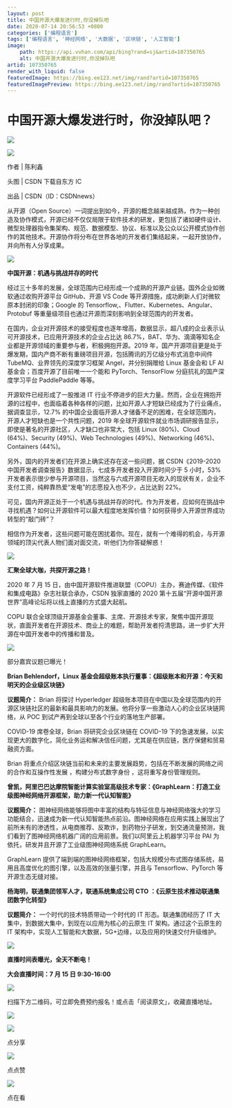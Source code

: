 ```yaml
---
layout: post
title: 中国开源大爆发进行时,你没掉队吧
date: 2020-07-14 20:56:53 +0800
categories: ['编程语言']
tags: ['编程语言', '神经网络', '大数据', '区块链', '人工智能']
image:
    path: https://api.vvhan.com/api/bing?rand=sj&artid=107350765
    alt: 中国开源大爆发进行时,你没掉队吧
artid: 107350765
render_with_liquid: false
featuredImage: https://bing.ee123.net/img/rand?artid=107350765
featuredImagePreview: https://bing.ee123.net/img/rand?artid=107350765
---
```


# 中国开源大爆发进行时，你没掉队吧？

![](https://i-blog.csdnimg.cn/blog_migrate/b2fa0835e7fd6a701c9d5a2bd02e4903.png)

![](https://i-blog.csdnimg.cn/blog_migrate/bb002fbec019ce3407ee849c5c42a7cc.png)

作者 | 陈利鑫

头图 | CSDN 下载自东方 IC

出品 | CSDN（ID：CSDNnews）

从开源（Open Source）一词提出到如今，开源的概念越来越成熟，作为一种创造及协作模式，开源已经不仅仅局限于软件技术的研发，更包括了诸如硬件设计、微型处理器指令集架构、规范、数据模型、协议、标准以及公众以公开模式协作创作的其他技术。开源协作将分布在世界各地的开发者们集结起来，一起开放协作，并向所有人分享成果。

![](https://i-blog.csdnimg.cn/blog_migrate/dc19573aa44d56627cf3aa78620b783c.png)

**中国开源：机遇与挑战并存的时代**

经过三十多年的发展，全球范围内已经形成一个成熟的开源产业链。国外企业如微软通过收购开源平台 GitHub、开源 VS Code 等开源措施，成功刷新人们对微软原本封闭的印象；Google 的 Tensorflow,、Flutter、Kubernetes、Angular、Protobuf 等重量级项目也通过开源而深刻影响到全球范围内的开发者。

在国内，企业对开源技术的接受程度也逐年增高，数据显示，超八成的企业表示认可开源技术，已应用开源技术的企业占比达 86.7%，BAT、华为、滴滴等知名企业都是开源领域的重要参与者，积极拥抱开源。2019 年，国产开源项目更是处于爆发期，国内产商不断有重磅项目开源，包括腾讯的万亿级分布式消息中间件 TubeMQ、业界领先的深度学习框架 Angel，并分别捐赠给 Linux 基金会和 LF AI 基金会；百度开源了目前唯一一个能和 PyTorch、TensorFlow 分庭抗礼的国产深度学习平台 PaddlePaddle 等等。

开源软件已经形成了一股推进 IT 行业不停进步的巨大力量。然而，企业在拥抱开源的过程中，也面临着各种各样的问题，比如开源人才短缺已经成为了行业痛点，据调查显示，12.7% 的中国企业面临开源人才储备不足的困难，在全球范围内，开源人才短缺也是一个共性问题，2019 年全球开源软件就业市场调研报告显示，即使是著名的开源社区，人才缺口也非常大，包括 Linux (80%)、Cloud (64%)、Security (49%)、Web Technologies (49%)、Networking (46%)、Containers (44%)。

另外，国内的开发者们在开源上确实还存在这一些问题，据 CSDN《2019-2020 中国开发者调查报告》数据显示，七成多开发者投入开源时间少于 5 小时，53% 开发者表示很少参与开源项目，当然这与六成开源项目无收入的现状有关，企业不支付工资，纯粹靠热爱“发电”的志愿投入也不少，占比达到 22%。

可见，国内开源正处于一个机遇与挑战并存的时代。作为开发者，应如何在挑战中寻找机遇？如何让开源软件可以最大程度地发挥价值？如何获得步入开源世界成功转型的“敲门砖”？

相信作为开发者，这些问题可能在困扰着你。现在，就有一个难得的机会，与开源领域的顶尖代表人物们面对面交流，听他们为你答疑解惑！

![](https://i-blog.csdnimg.cn/blog_migrate/7d17b97e0919ffe4ea7938e77c3e7a2e.png)

**汇聚全球大咖，共探开源之路！**

2020 年 7 月 15 日，由中国开源软件推进联盟（COPU）主办，赛迪传媒、《软件和集成电路》杂志社联合承办，CSDN 独家直播的 2020 第十五届“开源中国开源世界”高峰论坛将以线上直播的方式盛大起航。

COPU 联合全球顶级开源基金会董事、主席、开源技术专家，聚焦中国开源现状，直面开发者在开源技术、商业上的难题，帮助开发者捋清思路，进一步扩大开源在中国开发者中的传播和普及。

![](https://i-blog.csdnimg.cn/blog_migrate/3a5db655377e1f062c15477f00d9cbdf.png)

部分嘉宾议题已曝光！

**Brian Behlendorf，Linux 基金会超级账本执行董事：《超级账本和开源：今天和明天的企业级区块链》**

**议题简介：**
Brian 将探讨 Hyperledger 超级账本项目在中国以及全球范围内的开源区块链社区的最新和最具影响力的发展。他将分享一些激动人心的企业区块链网络，从 POC 到试产再到全球以至各个行业的落地生产部署。

COVID-19 席卷全球，Brian 将研究企业区块链在 COVID-19 下的急速发展，以实现更大的数字化，简化业务运和解决信任问题，尤其是在供应链，医疗保健和贸易融资方面。

Brian 将重点介绍区块链当前和未来的主要发展趋势，包括在不断发展的网络之间的合作和互操作性发展 ，构建分布式数字身份 ，这将重写身份管理规则。

**曾凯，阿里巴巴达摩院智能计算实验室高级技术专家：《GraphLearn：打造工业级图神经网络开源框架，助力新一代认知智能》**

**议题简介：**
图神经网络能够将图中丰富的结构与特征信息与神经网络强大的学习功能结合，迅速成为新一代认知智能热点前沿。图神经网络在应用实践上展现出了前所未有的渗透性，从电商推荐、反欺诈，到药物分子研发，到交通流量预测，我们看到了图神经网络机器广阔的应用前景。我们以阿里云上机器学习平台 PAI 为依托，研发并且开源了工业级图神经网络系统 GraphLearn。

GraphLearn 提供了端到端的图神经网络框架，包括大规模分布式图存储系统，易用且高度优化的图引擎，以及高效的张量引擎，并且与 Tensorflow、PyTorch 等开源生态无缝对接。

**杨海明，联通集团领军人才，联通系统集成公司 CTO ：《云原生技术推动联通集团数字化转型》**

**议题简介：**
一个时代的技术特质带动一个时代的 IT 形态。联通集团经历了 IT 大集中，到数据大集中，到现在以应用为核心的云原生 IT 架构。通过这个云原生的 IT 架构中，实现人工智能和大数据，5G+边缘，以及应用的快速交付升级维护。

![](https://i-blog.csdnimg.cn/blog_migrate/e0693a788168824e0de19d25cf4bf383.png)

**直播时间表曝光，全天不断电！**

**大会直播时间：7 月 15 日 9:30-16:00**

![](https://i-blog.csdnimg.cn/blog_migrate/5d05677cbbd004593c268352190720c1.png)

扫描下方二维码，可立即免费预约报名！或点击「阅读原文」，收藏直播地址。

![](https://i-blog.csdnimg.cn/blog_migrate/2561ef96d767bb1f52df58fddb7d0971.png)

![](https://i-blog.csdnimg.cn/blog_migrate/fd41ee165997f90253513710a08aa171.png)

点分享

![](https://i-blog.csdnimg.cn/blog_migrate/29a8474867d2e8f6cb746a855854f60d.png)

点点赞

![](https://i-blog.csdnimg.cn/blog_migrate/5667c4e7f6817319a596bf435897c1d5.png)

点在看